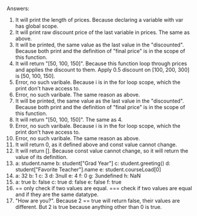 Answers:
 1. It will print the length of prices. Because declaring a variable with var has global scope.
 2. It will print raw discount price of the last variable in prices. The same as above.
 3. It will be printed, the same value as the last value in the "discounted". Because both print and the definition of "final price" is in the scope of this function.
 4. It will return "[50, 100, 150]". Because this function loop through prices and applies the discount to them. Apply 0.5 discount on [100, 200, 300] is [50, 100, 150].
 5. Error, no such varibale. Because i is in the for loop scope, which the print don't have access to.
 6. Error, no such varibale. The same reason as above.
 7. It will be printed, the same value as the last value in the "discounted". Because both print and the definition of "final price" is in the scope of this function.
 8. It will return "[50, 100, 150]". The same as 4.
 9. Error, no such varibale. Because i is in the for loop scope, which the print don't have access to.
 10. Error, no such varibale. The same reason as above.
 11. It will return 0, as it defined above and const value cannot change.
 12. It will return []. Because const value cannot change, so it will return the value of its definition.
 13. a: student.name b: student["Grad Year"] c: student.greeting() d: student["Favorite Teacher"].name e: student.courseLoad[0]
 14. a: 32 b: 1 c: 3 d: 3null e: 4 f: 0 g: 3undefined h: NaN
 15. a: true b: false c: true d: false e: false f: true
 16. == only check if two values are equal. === check if two values are equal and if they are the same datatype.
 17. "How are you?". Because 2 == true will return false, their values are different. But 2 is true because anything other than 0 is true.
